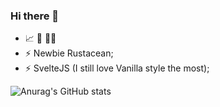### Hi there 👋
- 📈 🍵 👨‍💻
- ⚡ Newbie Rustacean;
- ⚡ SvelteJS (I still love Vanilla style the most);

![Anurag's GitHub stats](https://github-readme-stats.vercel.app/api?username=hassadee&count_private=true&show_icons=true&theme=dark)

<!--
**hassadee/hassadee** is a ✨ _special_ ✨ repository because its `README.md` (this file) appears on your GitHub profile.

Here are some ideas to get you started:

- 🔭 I’m currently working on ...
- 🌱 I’m currently learning ...
- 👯 I’m looking to collaborate on ...
- 🤔 I’m looking for help with ...
- 💬 Ask me about ...
- 📫 How to reach me: ...
- 😄 Pronouns: ...
- ⚡ Fun fact: ...
-->
